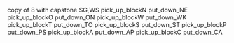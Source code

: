 copy of 8 with capstone SG,WS
pick_up_blockN
put_down_NE
pick_up_blockO
put_down_ON
pick_up_blockW
put_down_WK
pick_up_blockT
put_down_TO
pick_up_blockS
put_down_ST
pick_up_blockP
put_down_PS
pick_up_blockA
put_down_AP
pick_up_blockC
put_down_CA